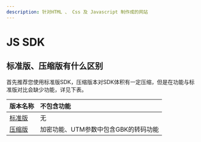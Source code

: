 ```yaml
---
description: 针对HTML 、 Css 及 Javascript 制作成的网站
---
```


# JS SDK

## 标准版、压缩版有什么区别

首先推荐您使用标准版SDK，压缩版本对SDK体积有一定压缩，但是在功能与标准版对比会缺少功能，详见下表。

| 版本名称 | 不包含功能 |
| :--- | :--- |
| [标准版](js.md) | 无 |
| [压缩版](js-sdk-zip.md) | 加密功能、UTM参数中包含GBK的转码功能 |



